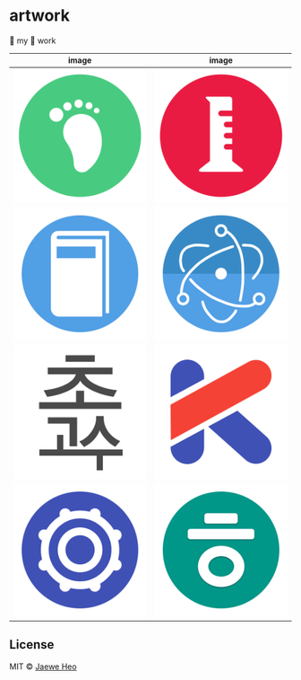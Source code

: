 # artwork

:thought_balloon: my :art: work

| image                  | image                 |
|:----------------------:|:---------------------:|
| ![footprint]           | ![lab]                |
| ![classbook]           | [![epp]][eppnote]     |
| ![guru]                | [![kotlinkr]][kknote] |
| [![photonkit]][pknote] | ![hieuh]              |


## License

MIT © [Jaewe Heo](http://import.re)











[classbook]: classbook/512/ic_launcher.png
[epp]: epp/512/ic_launcher.png
[footprint]: footprint/512/ic_launcher.png
[guru]: guru/guru.png
[hieuh]: hieuh/512/ic_launcher.png
[kotlinkr]: kotlinkr/kotlinkr.png
[lab]: lab/512/ic_launcher.png
[photonkit]: photonkit/512/ic_launcher.png

[eppnote]: https://github.com/importre/epp/
[hieuh_note]: http://www.fileformat.info/info/unicode/char/1112/index.htm
[kknote]: https://www.facebook.com/kotlinkr
[pknote]: https://github.com/react-photonkit/
